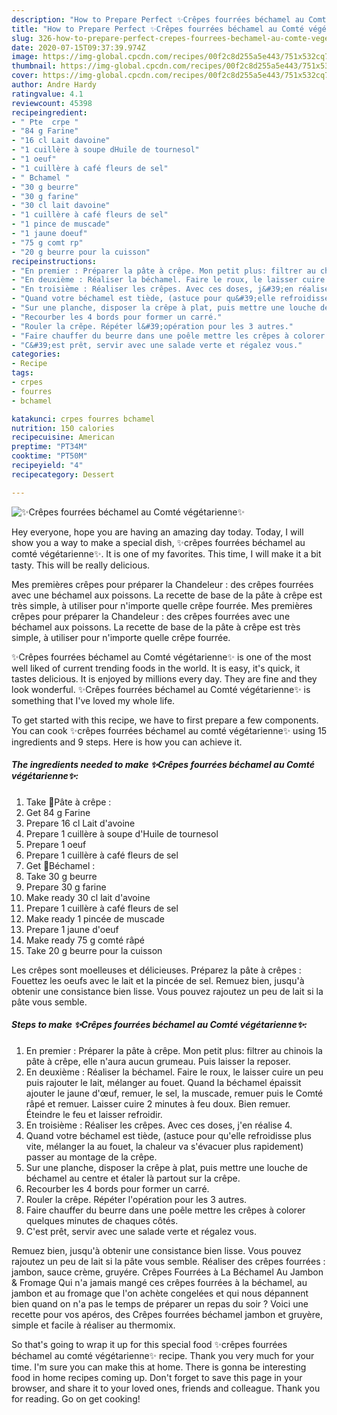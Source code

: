 ```yaml
---
description: "How to Prepare Perfect ✨Crêpes fourrées béchamel au Comté végétarienne✨"
title: "How to Prepare Perfect ✨Crêpes fourrées béchamel au Comté végétarienne✨"
slug: 326-how-to-prepare-perfect-crepes-fourrees-bechamel-au-comte-vegetarienne
date: 2020-07-15T09:37:39.974Z
image: https://img-global.cpcdn.com/recipes/00f2c8d255a5e443/751x532cq70/✨crepes-fourrees-bechamel-au-comte-vegetarienne✨-photo-principale-de-la-recette.jpg
thumbnail: https://img-global.cpcdn.com/recipes/00f2c8d255a5e443/751x532cq70/✨crepes-fourrees-bechamel-au-comte-vegetarienne✨-photo-principale-de-la-recette.jpg
cover: https://img-global.cpcdn.com/recipes/00f2c8d255a5e443/751x532cq70/✨crepes-fourrees-bechamel-au-comte-vegetarienne✨-photo-principale-de-la-recette.jpg
author: Andre Hardy
ratingvalue: 4.1
reviewcount: 45398
recipeingredient:
- " Pte  crpe "
- "84 g Farine"
- "16 cl Lait davoine"
- "1 cuillère à soupe dHuile de tournesol"
- "1 oeuf"
- "1 cuillère à café fleurs de sel"
- " Bchamel "
- "30 g beurre"
- "30 g farine"
- "30 cl lait davoine"
- "1 cuillère à café fleurs de sel"
- "1 pince de muscade"
- "1 jaune doeuf"
- "75 g comt rp"
- "20 g beurre pour la cuisson"
recipeinstructions:
- "En premier : Préparer la pâte à crêpe. Mon petit plus: filtrer au chinois la pâte à crêpe, elle n&#39;aura aucun grumeau. Puis laisser la reposer."
- "En deuxième : Réaliser la béchamel. Faire le roux, le laisser cuire un peu puis rajouter le lait, mélanger au fouet. Quand la béchamel épaissit ajouter le jaune d&#39;œuf, remuer, le sel, la muscade, remuer puis le Comté râpé et remuer. Laisser cuire 2 minutes à feu doux. Bien remuer. Éteindre le feu et laisser refroidir."
- "En troisième : Réaliser les crêpes. Avec ces doses, j&#39;en réalise 4."
- "Quand votre béchamel est tiède, (astuce pour qu&#39;elle refroidisse plus vite, mélanger la au fouet, la chaleur va s&#39;évacuer plus rapidement) passer au montage de la crêpe."
- "Sur une planche, disposer la crêpe à plat, puis mettre une louche de béchamel au centre et étaler là partout sur la crêpe."
- "Recourber les 4 bords pour former un carré."
- "Rouler la crêpe. Répéter l&#39;opération pour les 3 autres."
- "Faire chauffer du beurre dans une poêle mettre les crêpes à colorer quelques minutes de chaques côtés."
- "C&#39;est prêt, servir avec une salade verte et régalez vous."
categories:
- Recipe
tags:
- crpes
- fourres
- bchamel

katakunci: crpes fourres bchamel 
nutrition: 150 calories
recipecuisine: American
preptime: "PT34M"
cooktime: "PT50M"
recipeyield: "4"
recipecategory: Dessert

---
```



![✨Crêpes fourrées béchamel au Comté végétarienne✨](https://img-global.cpcdn.com/recipes/00f2c8d255a5e443/751x532cq70/✨crepes-fourrees-bechamel-au-comte-vegetarienne✨-photo-principale-de-la-recette.jpg)

Hey everyone, hope you are having an amazing day today. Today, I will show you a way to make a special dish, ✨crêpes fourrées béchamel au comté végétarienne✨. It is one of my favorites. This time, I will make it a bit tasty. This will be really delicious.

Mes premières crêpes pour préparer la Chandeleur : des crêpes fourrées avec une béchamel aux poissons. La recette de base de la pâte à crêpe est très simple, à utiliser pour n&#39;importe quelle crêpe fourrée. Mes premières crêpes pour préparer la Chandeleur : des crêpes fourrées avec une béchamel aux poissons. La recette de base de la pâte à crêpe est très simple, à utiliser pour n&#39;importe quelle crêpe fourrée.

✨Crêpes fourrées béchamel au Comté végétarienne✨ is one of the most well liked of current trending foods in the world. It is easy, it's quick, it tastes delicious. It is enjoyed by millions every day. They are fine and they look wonderful. ✨Crêpes fourrées béchamel au Comté végétarienne✨ is something that I've loved my whole life.


To get started with this recipe, we have to first prepare a few components. You can cook ✨crêpes fourrées béchamel au comté végétarienne✨ using 15 ingredients and 9 steps. Here is how you can achieve it.

<!--inarticleads1-->

##### The ingredients needed to make ✨Crêpes fourrées béchamel au Comté végétarienne✨:

1. Take  🥞Pâte à crêpe :
1. Get 84 g Farine
1. Prepare 16 cl Lait d&#39;avoine
1. Prepare 1 cuillère à soupe d&#39;Huile de tournesol
1. Prepare 1 oeuf
1. Prepare 1 cuillère à café fleurs de sel
1. Get  🍴Béchamel :
1. Take 30 g beurre
1. Prepare 30 g farine
1. Make ready 30 cl lait d&#39;avoine
1. Prepare 1 cuillère à café fleurs de sel
1. Make ready 1 pincée de muscade
1. Prepare 1 jaune d&#39;oeuf
1. Make ready 75 g comté râpé
1. Take 20 g beurre pour la cuisson


Les crêpes sont moelleuses et délicieuses. Préparez la pâte à crêpes : Fouettez les oeufs avec le lait et la pincée de sel. Remuez bien, jusqu&#39;à obtenir une consistance bien lisse. Vous pouvez rajoutez un peu de lait si la pâte vous semble. 

<!--inarticleads2-->

##### Steps to make ✨Crêpes fourrées béchamel au Comté végétarienne✨:

1. En premier : Préparer la pâte à crêpe. Mon petit plus: filtrer au chinois la pâte à crêpe, elle n&#39;aura aucun grumeau. Puis laisser la reposer.
1. En deuxième : Réaliser la béchamel. Faire le roux, le laisser cuire un peu puis rajouter le lait, mélanger au fouet. Quand la béchamel épaissit ajouter le jaune d&#39;œuf, remuer, le sel, la muscade, remuer puis le Comté râpé et remuer. Laisser cuire 2 minutes à feu doux. Bien remuer. Éteindre le feu et laisser refroidir.
1. En troisième : Réaliser les crêpes. Avec ces doses, j&#39;en réalise 4.
1. Quand votre béchamel est tiède, (astuce pour qu&#39;elle refroidisse plus vite, mélanger la au fouet, la chaleur va s&#39;évacuer plus rapidement) passer au montage de la crêpe.
1. Sur une planche, disposer la crêpe à plat, puis mettre une louche de béchamel au centre et étaler là partout sur la crêpe.
1. Recourber les 4 bords pour former un carré.
1. Rouler la crêpe. Répéter l&#39;opération pour les 3 autres.
1. Faire chauffer du beurre dans une poêle mettre les crêpes à colorer quelques minutes de chaques côtés.
1. C&#39;est prêt, servir avec une salade verte et régalez vous.


Remuez bien, jusqu&#39;à obtenir une consistance bien lisse. Vous pouvez rajoutez un peu de lait si la pâte vous semble. Réaliser des crêpes fourrées : jambon, sauce crème, gruyére. Crêpes Fourrées à La Béchamel Au Jambon &amp; Fromage Qui n&#39;a jamais mangé ces crêpes fourrées à la béchamel, au jambon et au fromage que l&#39;on achète congelées et qui nous dépannent bien quand on n&#39;a pas le temps de préparer un repas du soir ? Voici une recette pour vos apéros, des Crêpes fourrées béchamel jambon et gruyère, simple et facile à réaliser au thermomix. 

So that's going to wrap it up for this special food ✨crêpes fourrées béchamel au comté végétarienne✨ recipe. Thank you very much for your time. I'm sure you can make this at home. There is gonna be interesting food in home recipes coming up. Don't forget to save this page in your browser, and share it to your loved ones, friends and colleague. Thank you for reading. Go on get cooking!
